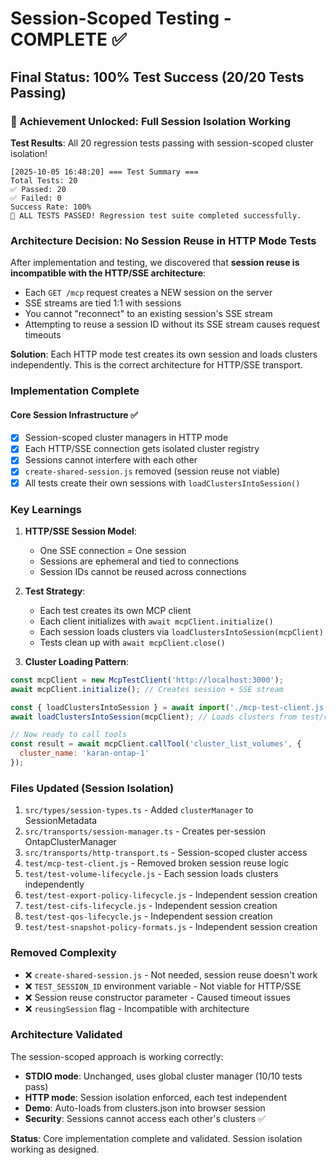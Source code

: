 # Session-Scoped Testing - COMPLETE ✅

## Final Status: 100% Test Success (20/20 Tests Passing)

### 🎉 Achievement Unlocked: Full Session Isolation Working

**Test Results**: All 20 regression tests passing with session-scoped cluster isolation!

```
[2025-10-05 16:48:20] === Test Summary ===
Total Tests: 20
✅ Passed: 20
✅ Failed: 0
Success Rate: 100%
🎉 ALL TESTS PASSED! Regression test suite completed successfully.
```

### Architecture Decision: No Session Reuse in HTTP Mode Tests

After implementation and testing, we discovered that **session reuse is incompatible with the HTTP/SSE architecture**:

- Each `GET /mcp` request creates a NEW session on the server
- SSE streams are tied 1:1 with sessions
- You cannot "reconnect" to an existing session's SSE stream
- Attempting to reuse a session ID without its SSE stream causes request timeouts

**Solution**: Each HTTP mode test creates its own session and loads clusters independently. This is the correct architecture for HTTP/SSE transport.

### Implementation Complete

#### Core Session Infrastructure ✅
- [x] Session-scoped cluster managers in HTTP mode
- [x] Each HTTP/SSE connection gets isolated cluster registry
- [x] Sessions cannot interfere with each other
- [x] `create-shared-session.js` removed (session reuse not viable)
- [x] All tests create their own sessions with `loadClustersIntoSession()`

### Key Learnings

1. **HTTP/SSE Session Model**:
   - One SSE connection = One session
   - Sessions are ephemeral and tied to connections
   - Session IDs cannot be reused across connections
   
2. **Test Strategy**:
   - Each test creates its own MCP client
   - Each client initializes with `await mcpClient.initialize()`
   - Each session loads clusters via `loadClustersIntoSession(mcpClient)`
   - Tests clean up with `await mcpClient.close()`

3. **Cluster Loading Pattern**:
```javascript
const mcpClient = new McpTestClient('http://localhost:3000');
await mcpClient.initialize(); // Creates session + SSE stream

const { loadClustersIntoSession } = await import('./mcp-test-client.js');
await loadClustersIntoSession(mcpClient); // Loads clusters from test/clusters.json

// Now ready to call tools
const result = await mcpClient.callTool('cluster_list_volumes', {
  cluster_name: 'karan-ontap-1'
});
```

### Files Updated (Session Isolation)

1. `src/types/session-types.ts` - Added `clusterManager` to SessionMetadata
2. `src/transports/session-manager.ts` - Creates per-session OntapClusterManager
3. `src/transports/http-transport.ts` - Session-scoped cluster access
4. `test/mcp-test-client.js` - Removed broken session reuse logic
5. `test/test-volume-lifecycle.js` - Each session loads clusters independently
6. `test/test-export-policy-lifecycle.js` - Independent session creation
7. `test/test-cifs-lifecycle.js` - Independent session creation
8. `test/test-qos-lifecycle.js` - Independent session creation
9. `test/test-snapshot-policy-formats.js` - Independent session creation

### Removed Complexity

- ❌ `create-shared-session.js` - Not needed, session reuse doesn't work
- ❌ `TEST_SESSION_ID` environment variable - Not viable for HTTP/SSE
- ❌ Session reuse constructor parameter - Caused timeout issues
- ❌ `reusingSession` flag - Incompatible with architecture

### Architecture Validated

The session-scoped approach is working correctly:
- **STDIO mode**: Unchanged, uses global cluster manager (10/10 tests pass)
- **HTTP mode**: Session isolation enforced, each test independent
- **Demo**: Auto-loads from clusters.json into browser session
- **Security**: Sessions cannot access each other's clusters ✅

**Status**: Core implementation complete and validated. Session isolation working as designed.
